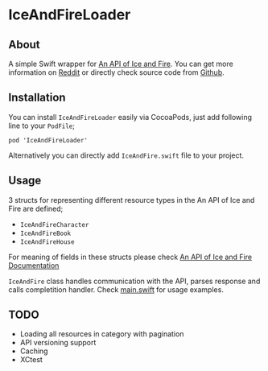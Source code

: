 # IceAndFireLoader

## About

A simple Swift wrapper for [An API of Ice and Fire](https://anapioficeandfire.com/). 
You can get more information on [Reddit](https://www.reddit.com/r/asoiaf/comments/45lt0o/spoilers_everything_introducing_an_api_of_ice_and/) or directly check source code from [Github](https://github.com/joakimskoog/AnApiOfIceAndFire).

## Installation

You can install `IceAndFireLoader` easily via CocoaPods, just add following line to your `PodFile`;

`pod 'IceAndFireLoader'`

Alternatively you can directly add `IceAndFire.swift` file to your project.

## Usage
3 structs for representing different resource types in the An API of Ice and Fire are defined;
* `IceAndFireCharacter`
* `IceAndFireBook`
* `IceAndFireHouse`

For meaning of fields in these structs please check [An API of Ice and Fire Documentation](https://anapioficeandfire.com/Documentation)

`IceAndFire` class handles communication with the API, parses response and calls completition handler. Check [main.swift](https://raw.githubusercontent.com/ujell/IceAndFireLoader/master/IceAndFireLoader/main.swift) for usage examples.

## TODO
* Loading all resources in category with pagination
* API versioning support
* Caching
* XCtest
